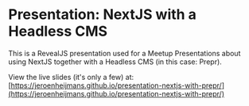 # Presentation: NextJS with a Headless CMS

This is a RevealJS presentation used for a Meetup Presentations about using NextJS together with a Headless CMS (in this case: Prepr).

View the live slides (it's only a few) at: [https://jeroenheijmans.github.io/presentation-nextjs-with-prepr/](https://jeroenheijmans.github.io/presentation-nextjs-with-prepr/)
